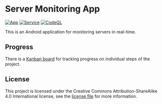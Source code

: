 # Server Monitoring App

[![App](https://github.com/viral32111/ServerMonitor/actions/workflows/app.yml/badge.svg)](https://github.com/viral32111/ServerMonitor/actions/workflows/app.yml) [![Service](https://github.com/viral32111/ServerMonitor/actions/workflows/service.yml/badge.svg)](https://github.com/viral32111/ServerMonitor/actions/workflows/service.yml) [![CodeQL](https://github.com/viral32111/ServerMonitor/actions/workflows/codeql.yml/badge.svg)](https://github.com/viral32111/ServerMonitor/actions/workflows/codeql.yml)

This is an Android application for monitoring servers in real-time.

## Progress

There is a [Kanban board](https://github.com/users/viral32111/projects/7/views/1) for tracking progress on individual steps of the project.

## License

This project is licensed under the Creative Commons Attribution-ShareAlike 4.0 International license, see the [license file](/LICENSE.md) for more information.
